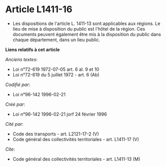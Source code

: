 # Article L1411-16

- Les dispositions de l'article L. 1411-13 sont applicables aux régions. Le lieu de mise à disposition du public est l'hôtel
de la région. Ces documents peuvent également être mis à la disposition du public dans chaque département, dans un lieu
public.

**Liens relatifs à cet article**

_Anciens textes_:

  - Loi n°72-619 1972-07-05 art. 6 al. 9 et 10
  - Loi n°72-619 du 5 juillet 1972 - art. 6 (Ab)

_Codifié par_:

  - Loi n°96-142 1996-02-21

_Créé par_:

  - Loi n°96-142 1996-02-21 jorf 24 février 1996

_Cité par_:

  - Code des transports - art. L2121-17-2 (V)
  - Code général des collectivités territoriales - art. L1411-17 (V)

_Cite_:

  - Code général des collectivités territoriales - art. L1411-13 (M)
